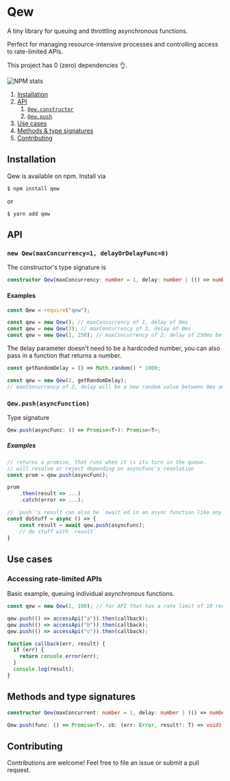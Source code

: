 # Qew

A tiny library for queuing and throttling asynchronous functions.

Perfect for managing resource-intensive processes and controlling access to rate-limited APIs.

This project has 0 (zero) dependencies 👌.

![NPM stats](https://nodei.co/npm/qew.png?downloads=true&downloadRank=true&stars=true)

1. [Installation](#installation)
1. [API](#api)
   1. [`Qew.constructor`](#new-qewmaxconcurrency1-delayordelayfunc0)
   1. [`Qew.push`](#qewpushasyncfunction)
1. [Use cases](#use-cases)
1. [Methods & type signatures](#methods-and-type-signatures)
1. [Contributing](#contributing)

## Installation

Qew is available on npm. Install via

```
$ npm install qew
```

or

```
$ yarn add qew
```

## API

### `new Qew(maxConcurrency=1, delayOrDelayFunc=0)`

The constructor's type signature is

```typescript
constructor Qew(maxConcurrency: number = 1, delay: number | (() => number) = 0): Qew;
```

#### Examples

```typescript
const Qew = require("qew");

const qew = new Qew(); // maxConcurrency of 1, delay of 0ms
const qew = new Qew(3); // maxConcurrency of 3, delay of 0ms
const qew = new Qew(2, 250); // maxConcurrency of 2, delay of 250ms between end and start of functions
```

The delay parameter doesn't need to be a hardcoded number, you can also pass in a function that returns a number.

```typescript
const getRandomDelay = () => Math.random() * 1000;

const qew = new Qew(2, getRandomDelay);
// maxConcurrency of 2, delay will be a new random value between 0ms and 1000ms
```

### `Qew.push(asyncFunction)`

Type signature

```typescript
Qew.push(asyncFunc: () => Promise<T>): Promise<T>;
```

##### Examples

```typescript
// returns a promise, that runs when it is its turn in the queue.
// will resolve or reject depending on asyncFunc's resolution
const prom = qew.push(asyncFunc);

prom
    .then(result => ...)
    .catch(error => ...);

// `push`'s result can also be `await`ed in an async function like any promise
const doStuff = async () => {
    const result = await qew.push(asyncFunc);
    // do stuff with `result`
}

```

## Use cases

### Accessing rate-limited APIs

Basic example, queuing individual asynchronous functions.

```typescript
const qew = new Qew(1, 100); // for API that has a rate limit of 10 reqs/sec

qew.push(() => accessApi("a")).then(callback);
qew.push(() => accessApi("b")).then(callback);
qew.push(() => accessApi("c")).then(callback);

function callback(err, result) {
  if (err) {
    return console.error(err);
  }
  console.log(result);
}
```

## Methods and type signatures

```typescript
constructor Qew(maxConcurrent: number = 1, delay: number | (() => number) = 0): Qew;

Qew.push(func: () => Promise<T>, cb: (err: Error, result?: T) => void): this;
```

## Contributing

Contributions are welcome! Feel free to file an issue or submit a pull request.
